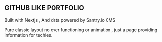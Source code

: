 ## GITHUB LIKE PORTFOLIO

Built with Nextjs , And data powered by Santry.io CMS


Pure classic layout no over functioning or animation , just a page providing information for techies.
